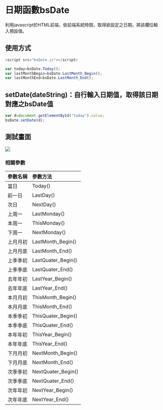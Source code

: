 # 日期函數bsDate

利用javascript於HTML前端，依前端系統時間，取得欲設定之日期，將該欄位輸入預設值。


## 使用方式
```js
<script src="bsDate.js"></script>

var today=bsDate.Today();
var lastMonthBegin=bsDate.LastMonth_Begin();
var lastMonthEnd=bsDate.LastMonth_End();
```

## setDate(dateString)：自行輸入日期值，取得該日期對應之bsDate值
```js
var d=document.getElementById("today").value;
bsDate.setDate(d);
```

## 測試畫面
![](img/bsDate.png?raw=true)


### 相關參數
| 參數名稱  | 參數方法  |
| :-------- | :-------- |
| 當日 | Today() |
| 前一日 | LastDay() |
| 次日 | NextDay() |
| 上周一 | LastMonday() |
| 本周一 | ThisMonday() |
| 下周一 | NextMonday() |
| 上月月初 | LastMonth_Begin() |
| 上月月底 | LastMonth_End() |
| 上季季初 | LastQuater_Begin() |
| 上季季底 | LastQuater_End() |
| 去年年初 | LastYear_Begin() |
| 去年年底 | LastYear_End() |
| 本月月初 | ThisMonth_Begin() |
| 本月月底 | ThisMonth_End() |
| 本季季初 | ThisQuater_Begin() |
| 本季季底 | ThisQuater_End() |
| 本年年初 | ThisYear_Begin() |
| 本年年底 | ThisYear_End() |
| 下月月初 | NextMonth_Begin() |
| 下月月底 | NextMonth_End() |
| 次季季初 | NextQuater_Begin() |
| 次季季底 | NextQuater_End() |
| 次年年初 | NextYear_Begin() |
| 次年年底 | NextYear_End() |
